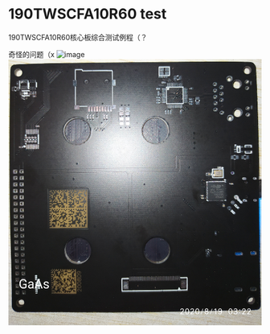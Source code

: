 # 190TWSCFA10R60 test
190TWSCFA10R60核心板综合测试例程（？

奇怪的问题（x
![image](https://github.com/EatingKeyboard/190TWSCFA10R60_test/blob/master/doc/F1.jpg)
![image](https://github.com/EatingKeyboard/190TWSCFA10R60_test/blob/master/doc/B1.jpg)